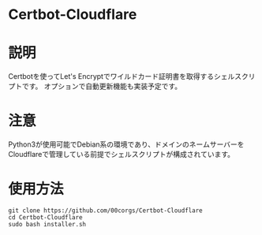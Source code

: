 # Certbot-Cloudflare
# 説明
Certbotを使ってLet's Encryptでワイルドカード証明書を取得するシェルスクリプトです。
オプションで自動更新機能も実装予定です。
# 注意
Python3が使用可能でDebian系の環境であり、ドメインのネームサーバーをCloudflareで管理している前提でシェルスクリプトが構成されています。
# 使用方法
```
git clone https://github.com/00corgs/Certbot-Cloudflare
cd Certbot-Cloudflare
sudo bash installer.sh
